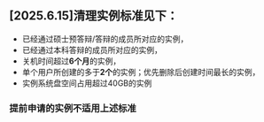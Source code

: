 ## [2025.6.15]清理实例标准见下：
- 已经通过硕士预答辩/答辩的成员所对应的实例，
- 已经通过本科答辩的成员所对应的实例，
- 关机时间超过**6个月**的实例，
- 单个用户所创建的多于**2个**的实例；优先删除后创建时间最长的实例，
- 实例系统盘空间占用超过40GB的实例

### 提前申请的实例不适用上述标准
